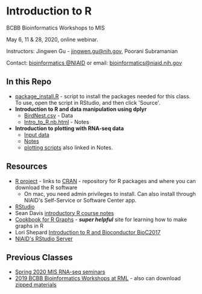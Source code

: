 
# Introduction to R

BCBB Bioinformatics Workshops to MIS

May 6, 11 & 28, 2020, online webinar.

Instructors: Jingwen Gu - jingwen.gu@nih.gov, Poorani Subramanian

Contact: [bioinformatics @NIAID](https://bioinformatics.niaid.nih.gov/) or email: bioinformatics@niaid.nih.gov

## In this Repo
- [package_install.R](package_install.R) - script to install the packages needed for this class.  To use, open the script in RStudio, and then click 'Source'.
- **Introduction to R and data manipulation using dplyr**
  - [BirdNest.csv](BirdNest.csv) - Data
  - [Intro_to_R.nb.html](Intro_to_R.nb.html) - Notes
- **Introduction to plotting with RNA-seq data**
  - [Input data](https://proj-bip-prod-publicread.s3.amazonaws.com/training/R_Intro/plotting_rnaseq.zip)
  - [Notes](plotting/notes.md)
  - [plotting scripts](./plotting) also linked in Notes.

## Resources

- [R project](https://www.r-project.org/) - links to [CRAN](https://cran.r-project.org/) - repository for R packages and where you can download the R software
  - On mac, you need admin privileges to install.  Can also install through NIAID's Self-Service or Software Center app.
- [RStudio](https://www.rstudio.com/products/rstudio/download/#download)
- Sean Davis [introductory R course notes](https://seandavi.github.io/ITR/) 
- [Cookbook for R Graphs](http://www.cookbook-r.com/Graphs/) - **_super helpful_** site for learning how to make graphs in R
- Lori Shepard [Introduction to R and Bioconductor BioC2017](https://github.com/Bioconductor/BiocIntro/tree/Bioc2017) 
- [NIAID's RStudio Server](https://rstudio-pro.niaid.nih.gov/) 

## Previous Classes
- [Spring 2020 MIS RNA-seq seminars](https://github.com/niaid/R_Intro/tree/MIS-2020)
- [2019 BCBB Bioinformatics Workshops at RML](https://github.com/niaid/R_Intro/tree/RML-2019) - also can download [zipped materials](https://github.com/niaid/R_Intro/archive/RML-2019.zip)

